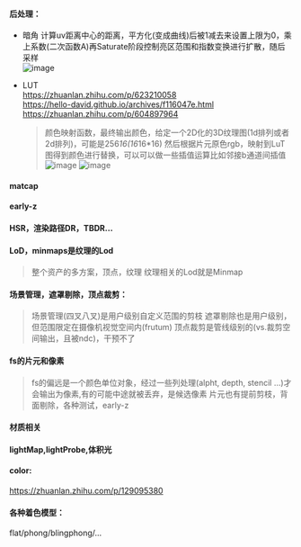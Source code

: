 #### 后处理：
  
  - 暗角
    计算uv距离中心的距离，平方化(变成曲线)后被1减去来设置上限为0，乘上系数(二次函数A)再Saturate阶段控制亮区范围和指数变换进行扩散，随后采样  
    ![image](https://github.com/user-attachments/assets/b2d609a8-84de-4136-bee3-21507507d14d)
  
  - LUT  
    https://zhuanlan.zhihu.com/p/623210058  
    https://hello-david.github.io/archives/f116047e.html
    https://zhuanlan.zhihu.com/p/604897964  
    > 颜色映射函数，最终输出颜色，给定一个2D化的3D纹理图(1d排列或者2d排列)，可能是256*16(16*16*16)
    > 然后根据片元原色rgb，映射到LuT图得到颜色进行替换，可以可以做一些插值运算比如邻接b通道间插值
    > ![image](https://github.com/user-attachments/assets/d1a5f27a-c1d3-49e7-8255-fa9e18d0c30f)
    > ![image](https://github.com/user-attachments/assets/036017ca-c3ae-458b-a8e7-128445f5ee00)

#### matcap  

#### early-z  

#### HSR，渲染路径DR，TBDR...  

#### LoD，minmaps是纹理的Lod  
  > 整个资产的多方案，顶点，纹理
  > 纹理相关的Lod就是Minmap

#### 场景管理，遮罩剔除，顶点裁剪：  
  > 场景管理(四叉八叉)是用户级别自定义范围的剪枝
  > 遮罩剔除也是用户级别，但范围限定在摄像机视觉空间内(frutum)
  > 顶点裁剪是管线级别的(vs.裁剪空间输出，且被ndc)，干预不了

#### fs的片元和像素
  > fs的偏远是一个颜色单位对象，经过一些列处理(alpht, depth, stencil ...)才会输出为像素,有的可能中途就被丢弃，是候选像素
  > 片元也有提前剪枝，背面剔除，各种测试，early-z

#### 材质相关  

#### lightMap,lightProbe,体积光

#### color:  
https://zhuanlan.zhihu.com/p/129095380  

#### 各种着色模型：
flat/phong/blingphong/...
